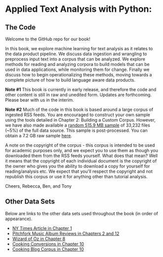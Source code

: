 # Applied Text Analysis with Python:
## The Code

Welcome to the GitHub repo for our book!

In this book, we explore machine learning for text analysis as it relates to the data product pipeline. We discuss data ingestion and wrangling to preprocess input text into a corpus that can be analyzed. We explore methods for reading and analyzing corpora to build models that can be used in data applications, while monitoring them for change. Finally we discuss how to begin operationalizing these methods, moving towards a complete picture of how to build language aware data products.

**Note #1** This book is currently in early release, and therefore the code and other content is still in raw and unedited form. Updates are forthcoming. Please bear with us in the interim.

**Note #2** Much of the code in this book is based around a large corpus of ingested RSS feeds. You are encouraged to construct your own sample using the tools detailed in Chapter 2: Building a Custom Corpus. However, we have also made available a [random 515.9 MB sample](https://bit.ly/3wa7kiK) of 33,232 files (~5%) of the full data source. This sample is post-processed. You can obtain a 7.2 GB raw sample [here](https://bit.ly/3wmVTU1). 

A note on the copyright of the corpus - this corpus is intended to be used for academic purposes only, and we expect you to use them as though you downloaded them from the RSS feeds yourself. What does that mean? Well it means that the copyright of each individual document is the copyright of the owner who gives you the ability to download a copy for yourself for reading/analysis etc. We expect that you'll respect the copyright and not republish this corpus or use it for anything other than tutorial analysis.


Cheers,
Rebecca, Ben, and Tony

## Other Data Sets

Below are links to the other data sets used throughout the book (in order of appearance). 

- [NY Times Article in Chapter 1](https://www.nytimes.com/2017/01/26/arts/dance/rehearse-ice-feet-repeat-the-life-of-a-new-york-city-ballet-corps-dancer.html)
- [Pitchfork Music Album Reviews in Chapters 2 and 12](https://www.kaggle.com/nolanbconaway/pitchfork-data/data)
- [Wizard of Oz in Chapter 8](http://bit.ly/2IiwDqU)
- [Cooking Conversions in Chapter 10](https://www.dropbox.com/s/hrqmyh62tszjqyk/conversions.json?dl=0)
- [Cooking Blog Corpus in Chapter 10](https://www.dropbox.com/sh/438c4j9lmogjcl5/AAAad7MOhkeoDYrNey3DskOoa?dl=0)


